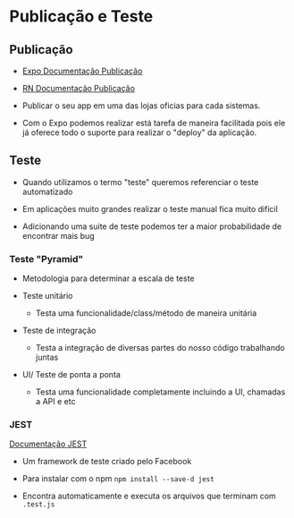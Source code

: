 #  Publicação e Teste

## Publicação

 -  [Expo Documentação Publicação](https://docs.expo.io/versions/latest/workflow/publishing/)

 -  [RN Documentação Publicação](https://reactnative.dev/docs/signed-apk-android)
 
- Publicar o seu app em uma das lojas oficias para cada sistemas. 

- Com o Expo podemos realizar está tarefa de maneira facilitada pois ele já oferece todo o suporte para realizar o "deploy" da aplicação. 

## Teste

- Quando utilizamos o termo "teste" queremos referenciar o teste automatizado

-  Em aplicações muito grandes realizar o teste manual fica muito difícil 

- Adicionando uma suite de teste podemos ter a maior probabilidade de encontrar mais bug 


### Teste  "Pyramid"

- Metodologia para determinar a escala de teste 

- Teste unitário
	- Testa uma funcionalidade/class/método  de maneira unitária
	
- Teste de integração 
	- Testa a integração de diversas partes do nosso código trabalhando juntas

- UI/ Teste de ponta a ponta
	- Testa uma funcionalidade completamente incluindo a UI, chamadas a API e etc 


### JEST

[Documentação JEST](https://jestjs.io/pt-BR/)

- Um framework de teste criado pelo Facebook

- Para instalar com o npm `npm install --save-d jest`

- Encontra automaticamente e executa os arquivos que terminam com `.test.js`

